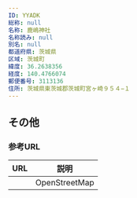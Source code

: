 ```yaml
---
ID: YYADK
総称: null
名称: 鹿嶋神社
名称読み: null
別名: null
都道府県: 茨城県
区域: 茨城町
緯度: 36.2638356
経度: 140.4766074
郵便番号: 3113136
住所: 茨城県東茨城郡茨城町宮ヶ崎９５４−１
---
```


## その他

### 参考URL

| URL | 説明          |
| --- | ------------- |
|     | OpenStreetMap |
